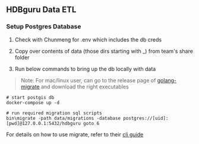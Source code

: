 ## HDBguru Data ETL

### Setup Postgres Database

1. Check with Chunmeng for .env which includes the db creds

2. Copy over contents of data (those dirs starting with _) from team's share folder

3. Run below commands to bring up the db locally with data

> Note: For mac/linux user, can go to the release page of [golang-migrate](https://github.com/golang-migrate/migrate/releases) and download the right executables

```
# start postgis db
docker-compose up -d

# run required migration sql scripts
bin\migrate -path data/migrations -database postgres://[uid]:[pwd]@127.0.0.1:5432/hdbguru goto 6
```
For details on how to use migrate, refer to their [cli guide](https://github.com/golang-migrate/migrate/tree/master/cmd/migrate)